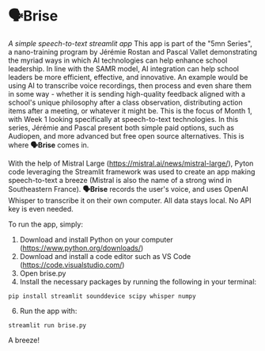 # 🗣️Brise
_A simple speech-to-text streamlit app_
This app is part of the "5mn Series", a nano-training program by Jérémie Rostan and Pascal Vallet demonstrating the myriad ways in which AI technologies can help enhance school leadership.
In line with the SAMR model, AI integration can help school leaders be more efficient, effective, and innovative. An example would be using AI to transcribe voice recordings, then process and even share them in some way - whether it is sending high-quality feedback aligned with a school's unique philosophy after a class observation, distributing action items after a meeting, or whatever it might be.
This is the focus of Month 1, with Week 1 looking specifically at speech-to-text technologies. In this series, Jérémie and Pascal present both simple paid options, such as Audiopen, and more advanced but free open source alternatives. This is where **🗣️Brise** comes in. 

With the help of Mistral Large (https://mistral.ai/news/mistral-large/), Pyton code leveraging the Streamlit framework was used to create an app making speech-to-text a breeze (Mistral is also the name of a strong wind in Southeastern France). **🗣️Brise** records the user's voice, and uses OpenAI Whisper to transcribe it on their own computer. All data stays local. No API key is even needed. 

To run the app, simply:
1. Download and install Python on your computer (https://www.python.org/downloads/)
2. Download and install a code editor such as VS Code (https://code.visualstudio.com/)
4. Open brise.py
5. Install the necessary packages by running the following in your terminal:
```
pip install streamlit sounddevice scipy whisper numpy
```
6. Run the app with:
```
streamlit run brise.py
```
A breeze!

